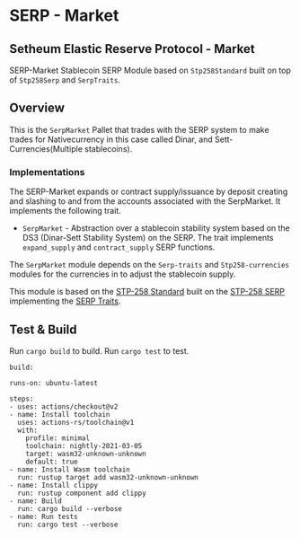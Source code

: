 # SERP - Market
## Setheum Elastic Reserve Protocol - Market
SERP-Market Stablecoin SERP Module based on `Stp258Standard` built on top of `Stp258Serp` and `SerpTraits`.

## Overview

This is the `SerpMarket` Pallet that trades with the SERP system 
to make trades for Nativecurrency in this case called Dinar, and Sett-Currencies(Multiple stablecoins).

 ### Implementations

The SERP-Market expands or contract supply/issuance by deposit creating and slashing to and from the accounts associated with the SerpMarket.
It implements the following trait.

 - `SerpMarket` - Abstraction over a stablecoin stability system based on the DS3 (Dinar-Sett Stability System) on the SERP.
 The trait implements `expand_supply` and `contract_supply` SERP functions.
 
The `SerpMarket` module depends on the `Serp-traits` and `Stp258-currencies` modules for the currencies in to adjust the stablecoin supply.

This module is based on the [STP-258 Standard](https://github.com/Setheum-Labs/stp258-standard) built on the [STP-258 SERP](https://github.com/Setheum-Labs/stp258-serp) implementing the [SERP Traits](https://github.com/Setheum-Labs/serp-traits).
 
## Test & Build

Run `cargo build` to build.
Run `cargo test` to test.

    build:

    runs-on: ubuntu-latest
    
    steps:
    - uses: actions/checkout@v2
    - name: Install toolchain
      uses: actions-rs/toolchain@v1
      with:
        profile: minimal
        toolchain: nightly-2021-03-05
        target: wasm32-unknown-unknown
        default: true
    - name: Install Wasm toolchain
      run: rustup target add wasm32-unknown-unknown
    - name: Install clippy
      run: rustup component add clippy
    - name: Build
      run: cargo build --verbose
    - name: Run tests
      run: cargo test --verbose
